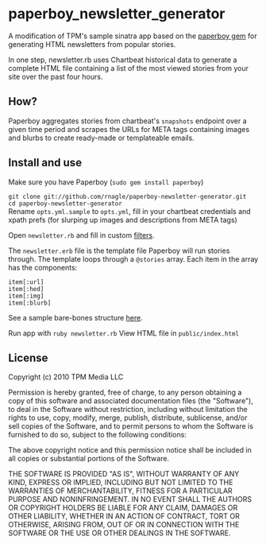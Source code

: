 # paperboy_newsletter_generator

A modification of TPM's sample sinatra app based on the [paperboy gem](http://github.com/tpm/paperboy) for generating HTML newsletters from popular stories. 

In one step, newsletter.rb uses Chartbeat historical data to generate a complete HTML file containing a list of the most viewed stories from your site over the past four hours.

## How?

Paperboy aggregates stories from chartbeat's `snapshots` endpoint over a given time period and scrapes the URLs for META tags containing images and blurbs to create ready-made or templateable emails. 

## Install and use

Make sure you have Paperboy (`sudo gem install paperboy`)

`git clone git://github.com/rnagle/paperboy-newsletter-generator.git`  
`cd paperboy-newsletter-generator`  
Rename `opts.yml.sample` to `opts.yml`, fill in your chartbeat credentials and xpath prefs (for slurping up images and descriptions from META tags)

Open `newsletter.rb` and fill in custom [filters](http://github.com/tpm/stats\_combiner/blob/master/README.md).

The `newsletter.erb` file is the template file Paperboy will run stories through. The template loops through a `@stories` array. Each item in the array has the components: 

    item[:url]
    item[:hed]
    item[:img]
    item[:blurb]

See a sample bare-bones structure  [here](http://tpm.github.com/paperboy/#section-20).

Run app with `ruby newsletter.rb`
View HTML file in `public/index.html`

## License

Copyright (c) 2010 TPM Media LLC

Permission is hereby granted, free of charge, to any person obtaining
a copy of this software and associated documentation files (the
"Software"), to deal in the Software without restriction, including
without limitation the rights to use, copy, modify, merge, publish,
distribute, sublicense, and/or sell copies of the Software, and to
permit persons to whom the Software is furnished to do so, subject to
the following conditions:

The above copyright notice and this permission notice shall be
included in all copies or substantial portions of the Software.

THE SOFTWARE IS PROVIDED "AS IS", WITHOUT WARRANTY OF ANY KIND,
EXPRESS OR IMPLIED, INCLUDING BUT NOT LIMITED TO THE WARRANTIES OF
MERCHANTABILITY, FITNESS FOR A PARTICULAR PURPOSE AND
NONINFRINGEMENT. IN NO EVENT SHALL THE AUTHORS OR COPYRIGHT HOLDERS BE
LIABLE FOR ANY CLAIM, DAMAGES OR OTHER LIABILITY, WHETHER IN AN ACTION
OF CONTRACT, TORT OR OTHERWISE, ARISING FROM, OUT OF OR IN CONNECTION
WITH THE SOFTWARE OR THE USE OR OTHER DEALINGS IN THE SOFTWARE.
